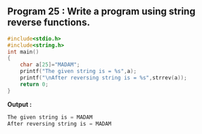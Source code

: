 ## Program 25 : Write a program using string reverse functions.
```C
#include<stdio.h>
#include<string.h>
int main()
{
	char a[25]="MADAM";
	printf("The given string is = %s",a);
	printf("\nAfter reversing string is = %s",strrev(a));
	return 0;
}
```
**Output :**
```C
The given string is = MADAM
After reversing string is = MADAM
